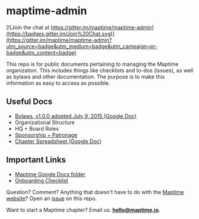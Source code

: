 # maptime-admin

[![Join the chat at https://gitter.im/maptime/maptime-admin](https://badges.gitter.im/Join%20Chat.svg)](https://gitter.im/maptime/maptime-admin?utm_source=badge&utm_medium=badge&utm_campaign=pr-badge&utm_content=badge)

This repo is for public documents pertaining to managing the Maptime organization. This includes things like checklists and to-dos (issues), as well as bylaws and other documentation. The purpose is to make this information as easy to access as possible.

## Useful Docs

* [Bylaws, v1.0.0 adopted July 9, 2015 (Google Doc)](https://docs.google.com/document/d/1jEzrPYctf6_arAM-kkRY6umaDu_KJOefJO8DyKWT1G0/edit)
* Organizational Structure
* HQ + Board Roles
* [Sponsorship + Patronage](https://gist.github.com/bethschechter/3bb500b70a005f3cfd48)
* [Chapter Spreadsheet (Google Doc)](https://docs.google.com/spreadsheets/d/1JJMqy91xg576U642MGHmgm2W687ZSv0BJXvtso7gi4M/edit#gid=0)

## Important Links

* [Maptime Google Docs folder](https://drive.google.com/drive/u/0/folders/0B-QWxIF3d0tlZ2ZpWEpZSUlOT28)
* [Onboarding Checklist](https://github.com/maptime/maptime-admin/wiki/Onboarding-Checklist)

Question? Comment? Anything that doesn't have to do with the [Maptime website](https://github.com/maptime/maptime.github.io)? Open an [issue](https://github.com/maptime/maptime-admin/issues) on this repo.

Want to start a Maptime chapter? Email us: **hello@maptime.io**.
